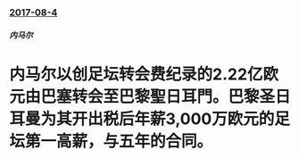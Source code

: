 ### [2017-08-4](/zh/news/2017/08/4/index.md)

##### 内马尔
# 内马尔以创足坛转会费纪录的2.22亿欧元由巴塞转会至巴黎聖日耳門。巴黎圣日耳曼为其开出税后年薪3,000万欧元的足坛第一高薪，与五年的合同。



